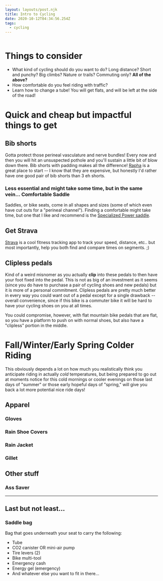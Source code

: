 ```yaml
---
layout: layouts/post.njk
title: Intro to Cycling
date: 2020-10-12T04:34:56.254Z
tags:
  - cycling
---
```

![]()

# Things to consider

* What kind of cycling should do you want to do? Long distance? Short and punchy? Big climbs? Nature or trails? Commuting only? **All of the above?**
* How comfortable do you feel riding with traffic?
* Learn how to change a tube! You will get flats, and will be left at the side of the road!

# Quick and cheap but impactful things to get

## Bib shorts

Gotta protect those perineal vasculature and nerve bundles! Every now and then you will hit an unsuspected pothole and you'll sustain a little bit of blow down there. Bib shorts with padding makes all the difference! [Rapha](rapha.cc) is a great place to start -- I know that they are expensive, but honestly I'd rather have one good pair of bib shorts than 3 eh shorts.

### Less essential and might take some time, but in the same vein... Comfortable Saddle

Saddles, or bike seats, come in all shapes and sizes (some of which even have cut outs for a "perineal channel"). Finding a comfortable might take time, but one that I like and recommend is the [Specialized Power saddle](https://www.specialized.com/us/en/shop/equipment/bike-components/saddles/c/saddles).

## Get Strava

[Strava](Strava.com) is a cool fitness tracking app to track your speed, distance, etc.. but most importantly, help you both find and compare times on segments. ;)

## Clipless pedals

Kind of a weird misnomer as you actually **clip** into these pedals to then have your foot fixed into the pedal. This is not as big of an investment as it seems (since you do have to purchase a pair of cycling shoes and new pedals) but it is more of a personal commitment. Clipless pedals are pretty much better in every way you could want out of a pedal except for a single drawback -- overall convenience, since if this bike is a commuter bike it will be hard to have your cycling shoes on you at all times. 

You could compromise, however, with flat mountain bike pedals that are flat, so you have a platform to push on with normal shoes, but also have a "clipless" portion in the middle.

# Fall/Winter/Early Spring Colder Riding

This obviously depends a lot on how much you realistically think you anticipate riding in actually *cold* temperatures, but being prepared to go out at moments notice for this cold mornings or cooler evenings on those last days of "summer" or those early hopeful days of "spring," will give you back a lot more potential nice ride days!

## Apparel

### Gloves

### Rain Shoe Covers

### Rain Jacket

### Gillet


## Other stuff

### Ass Saver

---

## Last but not least...
### **Saddle bag**

Bag that goes underneath your seat to carry the following:

- Tube
- CO2 canister OR mini-air pump
- Tire levers (2)
- Bike multi-tool
- Emergency cash
- Energy gel (emergency)
- And whatever else you want to fit in there...


